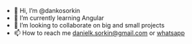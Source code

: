 - 👋 Hi, I’m @dankosorkin
- 🌱 I’m currently learning Angular
- 💞️ I’m looking to collaborate on big and small projects
- 📫 How to reach me danielk.sorkin@gmail.com or <a href="https://wa.link/79uk1c">whatsapp</a>

<!---
dankosorkin/dankosorkin is a ✨ special ✨ repository because its `README.md` (this file) appears on your GitHub profile.
You can click the Preview link to take a look at your changes.
--->
